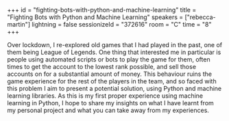 +++
id = "fighting-bots-with-python-and-machine-learning"
title = "Fighting Bots with Python and Machine Learning"
speakers = ["rebecca-martin"]
lightning = false
sessionizeId = "372616"
room = "C"
time = "8"
+++

Over lockdown, I re-explored old games that I had played in the past, one of them being League of Legends. One thing that interested me in particular is people using automated scripts or bots to play the game for them, often times to get the account to the lowest rank possible, and sell those accounts on for a substantial amount of money. This behaviour ruins the game experience for the rest of the players in the team, and so faced with this problem I aim to present a potential solution, using Python and machine learning libraries. As this is my first proper experience using machine learning in Python, I hope to share my insights on what I have learnt from my personal project and what you can take away from my experiences.